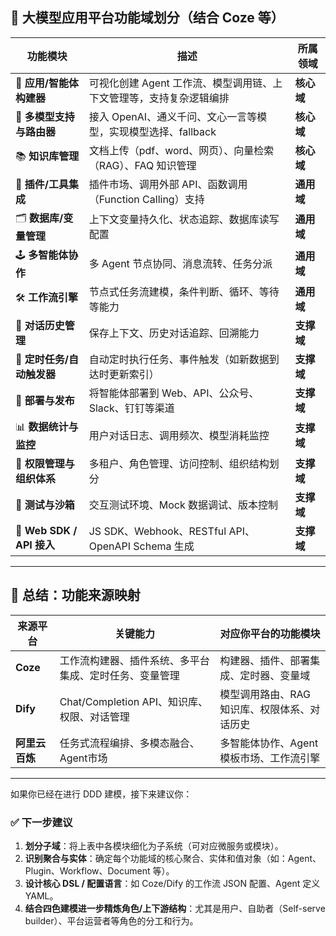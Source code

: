## 🧩 大模型应用平台功能域划分（结合 Coze 等）

| 功能模块                    | 描述                                           | 所属领域    |
| ----------------------- | -------------------------------------------- | ------- |
| 🎯 **应用/智能体构建器**        | 可视化创建 Agent 工作流、模型调用链、上下文管理等，支持复杂逻辑编排        | **核心域** |
| 🧠 **多模型支持与路由器**        | 接入 OpenAI、通义千问、文心一言等模型，实现模型选择、fallback       | **核心域** |
| 📚 **知识库管理**            | 文档上传（pdf、word、网页）、向量检索（RAG）、FAQ 知识管理         | **核心域** |
| 🧩 **插件/工具集成**          | 插件市场、调用外部 API、函数调用（Function Calling）支持       | **通用域** |
| 🗂️ **数据库/变量管理**        | 上下文变量持久化、状态追踪、数据库读写配置                        | **通用域** |
| 🕹️ **多智能体协作**          | 多 Agent 节点协同、消息流转、任务分派                       | **通用域** |
| 🛠️ **工作流引擎**           | 节点式任务流建模，条件判断、循环、等待等能力                       | **通用域** |
| 🧾 **对话历史管理**           | 保存上下文、历史对话追踪、回溯能力                            | **支撑域** |
| 📅 **定时任务/自动触发器**       | 自动定时执行任务、事件触发（如新数据到达时更新索引）                   | **支撑域** |
| 🚀 **部署与发布**            | 将智能体部署到 Web、API、公众号、Slack、钉钉等渠道              | **支撑域** |
| 📊 **数据统计与监控**          | 用户对话日志、调用频次、模型消耗监控                           | **支撑域** |
| 🔐 **权限管理与组织体系**        | 多租户、角色管理、访问控制、组织结构划分                         | **支撑域** |
| 🧪 **测试与沙箱**            | 交互测试环境、Mock 数据调试、版本控制                        | **支撑域** |
| 🧩 **Web SDK / API 接入** | JS SDK、Webhook、RESTful API、OpenAPI Schema 生成 | **支撑域** |

---

## 🧱 总结：功能来源映射

| 来源平台      | 关键能力                            | 对应你平台的功能模块               |
| --------- | ------------------------------- | ------------------------ |
| **Coze**  | 工作流构建器、插件系统、多平台集成、定时任务、变量管理     | 构建器、插件、部署集成、定时器、变量域      |
| **Dify**  | Chat/Completion API、知识库、权限、对话管理 | 模型调用路由、RAG 知识库、权限体系、对话历史 |
| **阿里云百炼** | 任务式流程编排、多模态融合、Agent市场           | 多智能体协作、Agent 模板市场、工作流引擎  |

---

如果你已经在进行 DDD 建模，接下来建议你：

### ✅ 下一步建议

1. **划分子域**：将上表中各模块细化为子系统（可对应微服务或模块）。
2. **识别聚合与实体**：确定每个功能域的核心聚合、实体和值对象（如：Agent、Plugin、Workflow、Document 等）。
3. **设计核心 DSL / 配置语言**：如 Coze/Dify 的工作流 JSON 配置、Agent 定义 YAML。
4. **结合四色建模进一步精炼角色/上下游结构**：尤其是用户、自助者（Self-serve builder）、平台运营者等角色的分工和行为。

